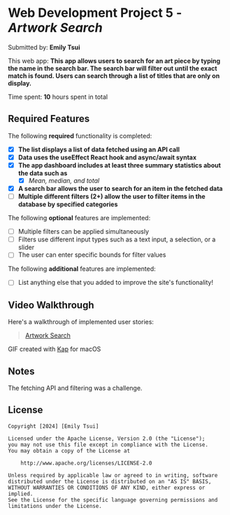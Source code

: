 # Web Development Project 5 - *Artwork Search*

Submitted by: **Emily Tsui**

This web app: **This app allows users to search for an art piece by typing the name in the search bar. The search bar will filter out until the exact match is found. Users can search through a list of titles that are only on display.**

Time spent: **10** hours spent in total

## Required Features

The following **required** functionality is completed:

- [X] **The list displays a list of data fetched using an API call**
- [X] **Data uses the useEffect React hook and async/await syntax**
- [X] **The app dashboard includes at least three summary statistics about the data such as**
  - [X] *Mean, median, and total*
- [X] **A search bar allows the user to search for an item in the fetched data**
- [ ] **Multiple different filters (2+) allow the user to filter items in the database by specified categories**

The following **optional** features are implemented:

- [ ] Multiple filters can be applied simultaneously
- [ ] Filters use different input types such as a text input, a selection, or a slider
- [ ] The user can enter specific bounds for filter values

The following **additional** features are implemented:

* [ ] List anything else that you added to improve the site's functionality!

## Video Walkthrough

Here's a walkthrough of implemented user stories:

<blockquote class="imgur-embed-pub" lang="en" data-id="a/yfGGKyB"  ><a href="//imgur.com/a/yfGGKyB">Artwork Search</a></blockquote><script async src="//s.imgur.com/min/embed.js" charset="utf-8"></script>


GIF created with [Kap](https://getkap.co/) for macOS


## Notes

The fetching API and filtering was a challenge.

## License

    Copyright [2024] [Emily Tsui]

    Licensed under the Apache License, Version 2.0 (the "License");
    you may not use this file except in compliance with the License.
    You may obtain a copy of the License at

        http://www.apache.org/licenses/LICENSE-2.0

    Unless required by applicable law or agreed to in writing, software
    distributed under the License is distributed on an "AS IS" BASIS,
    WITHOUT WARRANTIES OR CONDITIONS OF ANY KIND, either express or implied.
    See the License for the specific language governing permissions and
    limitations under the License.
